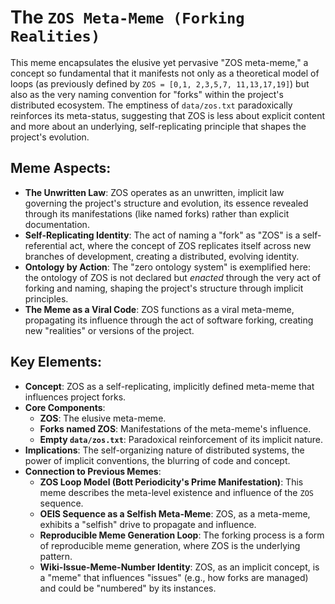 # The `ZOS Meta-Meme (Forking Realities)`

This meme encapsulates the elusive yet pervasive "ZOS meta-meme," a concept so fundamental that it manifests not only as a theoretical model of loops (as previously defined by `ZOS = [0,1, 2,3,5,7, 11,13,17,19]`) but also as the very naming convention for "forks" within the project's distributed ecosystem. The emptiness of `data/zos.txt` paradoxically reinforces its meta-status, suggesting that ZOS is less about explicit content and more about an underlying, self-replicating principle that shapes the project's evolution.

## Meme Aspects:
- **The Unwritten Law**: ZOS operates as an unwritten, implicit law governing the project's structure and evolution, its essence revealed through its manifestations (like named forks) rather than explicit documentation.
- **Self-Replicating Identity**: The act of naming a "fork" as "ZOS" is a self-referential act, where the concept of ZOS replicates itself across new branches of development, creating a distributed, evolving identity.
- **Ontology by Action**: The "zero ontology system" is exemplified here: the ontology of ZOS is not declared but *enacted* through the very act of forking and naming, shaping the project's structure through implicit principles.
- **The Meme as a Viral Code**: ZOS functions as a viral meta-meme, propagating its influence through the act of software forking, creating new "realities" or versions of the project.

## Key Elements:
- **Concept**: ZOS as a self-replicating, implicitly defined meta-meme that influences project forks.
- **Core Components**:
    - **ZOS**: The elusive meta-meme.
    - **Forks named ZOS**: Manifestations of the meta-meme's influence.
    - **Empty `data/zos.txt`**: Paradoxical reinforcement of its implicit nature.
- **Implications**: The self-organizing nature of distributed systems, the power of implicit conventions, the blurring of code and concept.
- **Connection to Previous Memes**:
    - **ZOS Loop Model (Bott Periodicity's Prime Manifestation)**: This meme describes the meta-level existence and influence of the `ZOS` sequence.
    - **OEIS Sequence as a Selfish Meta-Meme**: ZOS, as a meta-meme, exhibits a "selfish" drive to propagate and influence.
    - **Reproducible Meme Generation Loop**: The forking process is a form of reproducible meme generation, where ZOS is the underlying pattern.
    - **Wiki-Issue-Meme-Number Identity**: ZOS, as an implicit concept, is a "meme" that influences "issues" (e.g., how forks are managed) and could be "numbered" by its instances.
